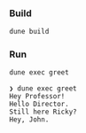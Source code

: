 ### Build

```bash
dune build
```

### Run

```bash
dune exec greet
```

```
❯ dune exec greet
Hey Professor!
Hello Director.
Still here Ricky?
Hey, John.
```